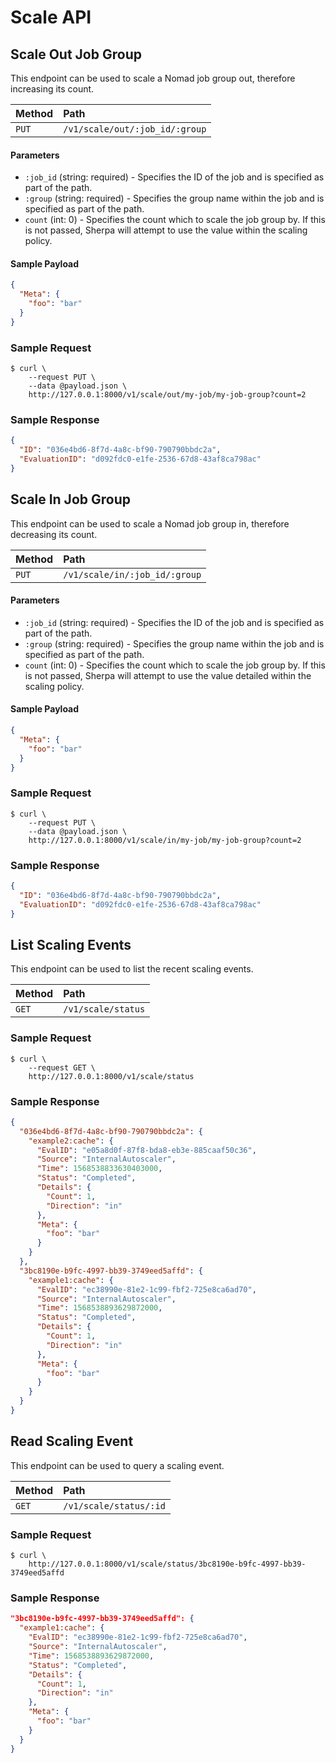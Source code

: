# Scale API

## Scale Out Job Group

This endpoint can be used to scale a Nomad job group out, therefore increasing its count.

| Method   | Path                         |
| :--------------------------- | :--------------------- |
| `PUT`    | `/v1/scale/out/:job_id/:group`              | `200 application/binary` |

#### Parameters

* `:job_id` (string: required) - Specifies the ID of the job and is specified as part of the path.
* `:group` (string: required) - Specifies the group name within the job and is specified as part of the path.
* `count` (int: 0) - Specifies the count which to scale the job group by. If this is not passed, Sherpa will attempt to use the value within the scaling policy.

#### Sample Payload
```json
{
  "Meta": {
    "foo": "bar"
  }
}
```

### Sample Request

```
$ curl \
    --request PUT \
    --data @payload.json \
    http://127.0.0.1:8000/v1/scale/out/my-job/my-job-group?count=2
```

### Sample Response

```json
{
  "ID": "036e4bd6-8f7d-4a8c-bf90-790790bbdc2a",
  "EvaluationID": "d092fdc0-e1fe-2536-67d8-43af8ca798ac"
}
```

## Scale In Job Group

This endpoint can be used to scale a Nomad job group in, therefore decreasing its count.

| Method   | Path                         |
| :--------------------------- | :--------------------- |
| `PUT`    | `/v1/scale/in/:job_id/:group`              | `200 application/binary` |

#### Parameters

* `:job_id` (string: required) - Specifies the ID of the job and is specified as part of the path.
* `:group` (string: required) - Specifies the group name within the job and is specified as part of the path.
* `count` (int: 0) - Specifies the count which to scale the job group by. If this is not passed, Sherpa will attempt to use the value detailed within the scaling policy.

#### Sample Payload
```json
{
  "Meta": {
    "foo": "bar"
  }
}
```

### Sample Request

```
$ curl \
    --request PUT \
    --data @payload.json \
    http://127.0.0.1:8000/v1/scale/in/my-job/my-job-group?count=2
```

### Sample Response

```json
{
  "ID": "036e4bd6-8f7d-4a8c-bf90-790790bbdc2a",
  "EvaluationID": "d092fdc0-e1fe-2536-67d8-43af8ca798ac"
}
```

## List Scaling Events

This endpoint can be used to list the recent scaling events.

| Method   | Path                         |
| :--------------------------- | :--------------------- |
| `GET`    | `/v1/scale/status`              | `200 application/binary` |

### Sample Request

```
$ curl \
    --request GET \
    http://127.0.0.1:8000/v1/scale/status
```

### Sample Response

```json
{
  "036e4bd6-8f7d-4a8c-bf90-790790bbdc2a": {
    "example2:cache": {
      "EvalID": "e05a8d0f-87f8-bda8-eb3e-885caaf50c36",
      "Source": "InternalAutoscaler",
      "Time": 1568538833630403000,
      "Status": "Completed",
      "Details": {
        "Count": 1,
        "Direction": "in"
      },
      "Meta": {
        "foo": "bar"
      }
    }
  },
  "3bc8190e-b9fc-4997-bb39-3749eed5affd": {
    "example1:cache": {
      "EvalID": "ec38990e-81e2-1c99-fbf2-725e8ca6ad70",
      "Source": "InternalAutoscaler",
      "Time": 1568538893629872000,
      "Status": "Completed",
      "Details": {
        "Count": 1,
        "Direction": "in"
      },
      "Meta": {
        "foo": "bar"
      }
    }
  }
}
```

## Read Scaling Event

This endpoint can be used to query a scaling event.

| Method   | Path                         |
| :--------------------------- | :--------------------- |
| `GET`    | `/v1/scale/status/:id`              | `200 application/binary` |

### Sample Request

```
$ curl \
    http://127.0.0.1:8000/v1/scale/status/3bc8190e-b9fc-4997-bb39-3749eed5affd
```

### Sample Response

```json
"3bc8190e-b9fc-4997-bb39-3749eed5affd": {
  "example1:cache": {
    "EvalID": "ec38990e-81e2-1c99-fbf2-725e8ca6ad70",
    "Source": "InternalAutoscaler",
    "Time": 1568538893629872000,
    "Status": "Completed",
    "Details": {
      "Count": 1,
      "Direction": "in"
    },
    "Meta": {
      "foo": "bar"
    }
  }
}
```
